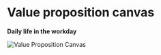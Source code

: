 # Value proposition canvas
<b> Daily life in the workday </b>

![Value Proposition Canvas](https://user-images.githubusercontent.com/51535964/120006983-a58f5100-c003-11eb-8cc7-73c27603b547.jpg)
